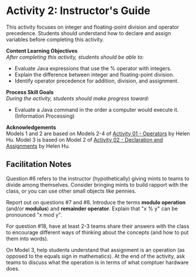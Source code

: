 # Activity 2: Instructor's Guide

This activity focuses on integer and floating-point division and operator precedence. Students should understand how to declare and assign variables before completing this activity.

**Content Learning Objectives**  
*After completing this activity, students should be able to:*

* Evaluate Java expressions that use the % operator with integers.
* Explain the difference between integer and floating-point division.
* Identify operator precedence for addition, division, and assignment.

**Process Skill Goals**  
*During the activity, students should make progress toward:*

* Evaluate a Java command in the order a computer would execute it. (Information Processing)

**Acknowledgements**  
Models 1 and 2 are based on Models 2-4 of [Activity 01 - Operators](https://docs.google.com/document/d/1tXPvWq7Zxd0HS4l7tOkB20SjApn8Zj4vwuMtPPrSI0I/pub) by Helen Hu.
Model 3 is based on Model 2 of [Activity 02 - Declaration and Assignments](https://docs.google.com/document/d/1tXPvWq7Zxd0HS4l7tOkB20SjApn8Zj4vwuMtPPrSI0I/pub) by Helen Hu.


## Facilitation Notes

Question #6 refers to the instructor (hypothetically) giving mints to teams to divide among themselves. Consider bringing mints to build rapport with the class, or you can use other small objects like pennies.

Report out on questions #7 and #8. Introduce the terms **modulo operation** (and/or **modulus**) and **remainder operator**. Explain that "x % y" can be pronounced "x mod y".

For question #18, have at least 2-3 teams share their answers with the class to encourage different ways of thinking about the concepts (and how to put them into words).

On Model 3, help students understand that assignment is an operation (as opposed to the equals sign in mathematics). At the end of the activity, ask teams to discuss what the operation is in terms of what comptuer hardware does.
